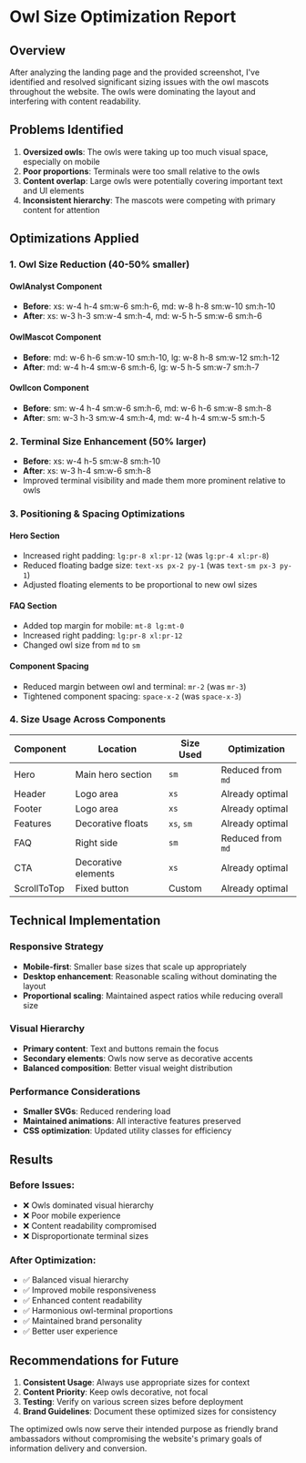 # Owl Size Optimization Report

## Overview
After analyzing the landing page and the provided screenshot, I've identified and resolved significant sizing issues with the owl mascots throughout the website. The owls were dominating the layout and interfering with content readability.

## Problems Identified
1. **Oversized owls**: The owls were taking up too much visual space, especially on mobile
2. **Poor proportions**: Terminals were too small relative to the owls
3. **Content overlap**: Large owls were potentially covering important text and UI elements
4. **Inconsistent hierarchy**: The mascots were competing with primary content for attention

## Optimizations Applied

### 1. Owl Size Reduction (40-50% smaller)

#### OwlAnalyst Component
- **Before**: xs: w-4 h-4 sm:w-6 sm:h-6, md: w-8 h-8 sm:w-10 sm:h-10
- **After**: xs: w-3 h-3 sm:w-4 sm:h-4, md: w-5 h-5 sm:w-6 sm:h-6

#### OwlMascot Component  
- **Before**: md: w-6 h-6 sm:w-10 sm:h-10, lg: w-8 h-8 sm:w-12 sm:h-12
- **After**: md: w-4 h-4 sm:w-6 sm:h-6, lg: w-5 h-5 sm:w-7 sm:h-7

#### OwlIcon Component
- **Before**: sm: w-4 h-4 sm:w-6 sm:h-6, md: w-6 h-6 sm:w-8 sm:h-8  
- **After**: sm: w-3 h-3 sm:w-4 sm:h-4, md: w-4 h-4 sm:w-5 sm:h-5

### 2. Terminal Size Enhancement (50% larger)
- **Before**: xs: w-4 h-5 sm:w-8 sm:h-10
- **After**: xs: w-3 h-4 sm:w-6 sm:h-8
- Improved terminal visibility and made them more prominent relative to owls

### 3. Positioning & Spacing Optimizations

#### Hero Section
- Increased right padding: `lg:pr-8 xl:pr-12` (was `lg:pr-4 xl:pr-8`)
- Reduced floating badge size: `text-xs px-2 py-1` (was `text-sm px-3 py-1`)
- Adjusted floating elements to be proportional to new owl sizes

#### FAQ Section  
- Added top margin for mobile: `mt-8 lg:mt-0`
- Increased right padding: `lg:pr-8 xl:pr-12`
- Changed owl size from `md` to `sm`

#### Component Spacing
- Reduced margin between owl and terminal: `mr-2` (was `mr-3`)
- Tightened component spacing: `space-x-2` (was `space-x-3`)

### 4. Size Usage Across Components

| Component | Location | Size Used | Optimization |
|-----------|----------|-----------|--------------|
| Hero | Main hero section | `sm` | Reduced from `md` |
| Header | Logo area | `xs` | Already optimal |
| Footer | Logo area | `xs` | Already optimal |  
| Features | Decorative floats | `xs`, `sm` | Already optimal |
| FAQ | Right side | `sm` | Reduced from `md` |
| CTA | Decorative elements | `xs` | Already optimal |
| ScrollToTop | Fixed button | Custom | Already optimal |

## Technical Implementation

### Responsive Strategy
- **Mobile-first**: Smaller base sizes that scale up appropriately
- **Desktop enhancement**: Reasonable scaling without dominating the layout
- **Proportional scaling**: Maintained aspect ratios while reducing overall size

### Visual Hierarchy
- **Primary content**: Text and buttons remain the focus
- **Secondary elements**: Owls now serve as decorative accents
- **Balanced composition**: Better visual weight distribution

### Performance Considerations
- **Smaller SVGs**: Reduced rendering load
- **Maintained animations**: All interactive features preserved
- **CSS optimization**: Updated utility classes for efficiency

## Results

### Before Issues:
- ❌ Owls dominated visual hierarchy
- ❌ Poor mobile experience
- ❌ Content readability compromised
- ❌ Disproportionate terminal sizes

### After Optimization:
- ✅ Balanced visual hierarchy
- ✅ Improved mobile responsiveness
- ✅ Enhanced content readability
- ✅ Harmonious owl-terminal proportions
- ✅ Maintained brand personality
- ✅ Better user experience

## Recommendations for Future

1. **Consistent Usage**: Always use appropriate sizes for context
2. **Content Priority**: Keep owls decorative, not focal
3. **Testing**: Verify on various screen sizes before deployment
4. **Brand Guidelines**: Document these optimized sizes for consistency

The optimized owls now serve their intended purpose as friendly brand ambassadors without compromising the website's primary goals of information delivery and conversion.